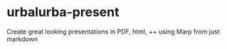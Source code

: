 # urbalurba-present
Create great looking presentations in PDF, html, ++ using Marp from just markdown

